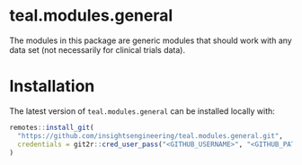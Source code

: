 # teal.modules.general

The modules in this package are generic modules that should work with any data set (not necessarily for clinical trials data).

# Installation

The latest version of `teal.modules.general` can be installed locally with:

```r
remotes::install_git(
  "https://github.com/insightsengineering/teal.modules.general.git",
  credentials = git2r::cred_user_pass("<GITHUB_USERNAME>", "<GITHUB_PAT>")
)
```
